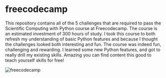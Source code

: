 # freecodecamp

This repository contains all of the 5 challenges that are required to pass the Scientific Computing with Python course at Freecodecamp. The course is an estimated investment of 300 hours of study. I took this course to both refresh my understanding of basic Python features and because I thought the challenges looked both interesting and fun. The course was indeed fun, challenging and rewarding. I learned some new Python features, and got to really drill my existing skills. Amazing you can find content this good to teach yourself skills for free!


 
![freecodecamp](https://user-images.githubusercontent.com/63212541/149672066-9dbdc9d4-639b-4fad-980f-c129df51ff2a.PNG)

